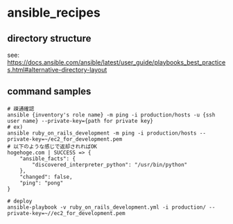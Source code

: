 # ansible_recipes

## directory structure
see:
https://docs.ansible.com/ansible/latest/user_guide/playbooks_best_practices.html#alternative-directory-layout

## command samples
```
# 疎通確認
ansible {inventory's role name} -m ping -i production/hosts -u {ssh user name} --private-key={path for private key}
# ex)
ansible ruby_on_rails_development -m ping -i production/hosts --private-key=~/ec2_for_development.pem
# 以下のような感じで返却されればOK
hogehoge.com | SUCCESS => {
    "ansible_facts": {
        "discovered_interpreter_python": "/usr/bin/python"
    },
    "changed": false,
    "ping": "pong"
}
```

```
# deploy
ansible-playbook -v ruby_on_rails_development.yml -i production/ --private-key=~//ec2_for_development.pem
```

